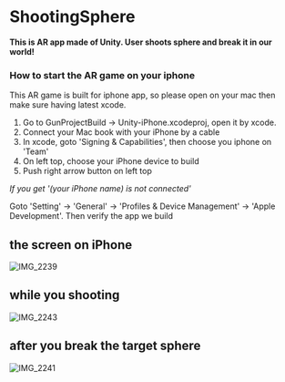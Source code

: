 # ShootingSphere
**This is AR app made of Unity. User shoots sphere and break it in our world!**
### How to start the AR game on your iphone
This AR game is built for iphone app, so please open on your mac then make sure having latest xcode.
1. Go to GunProjectBuild -> Unity-iPhone.xcodeproj, open it by xcode.
2. Connect your Mac book with your iPhone by a cable
3. In xcode, goto 'Signing & Capabilities', then choose you iphone on 'Team'
4. On left top, choose your iPhone device to build
5. Push right arrow button on left top

_If you get '(your iPhone name) is not connected'_

Goto 'Setting' -> 'General' -> 'Profiles & Device Management'  -> 'Apple Development'.
Then verify the app we build

## the screen on iPhone
![IMG_2239](https://user-images.githubusercontent.com/38684796/97116355-b5cffe00-16b9-11eb-9823-fb00ba6585cf.PNG)
## while you shooting
![IMG_2243](https://user-images.githubusercontent.com/38684796/97116360-bf596600-16b9-11eb-891d-4cfcc77be6b6.PNG)
## after you break the target sphere
![IMG_2241](https://user-images.githubusercontent.com/38684796/97116374-d7c98080-16b9-11eb-9b9b-d576bc44e1f8.PNG)
